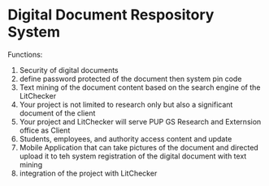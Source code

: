 # Digital Document Respository System

Functions: 
1. Security of digital documents
2. define password protected of the document then system pin code
3. Text mining of the document content based on the search engine of the LitChecker
4. Your project is not limited to research only but also a significant document of the client
5. Your project and LitChecker will serve PUP GS Research and Externsion office as Client
6. Students, employees, and authority access content and update
7. Mobile Application that can take pictures of the document and directed upload it to teh system registration of the digital document with text mining
8. integration of the project with LitChecker
